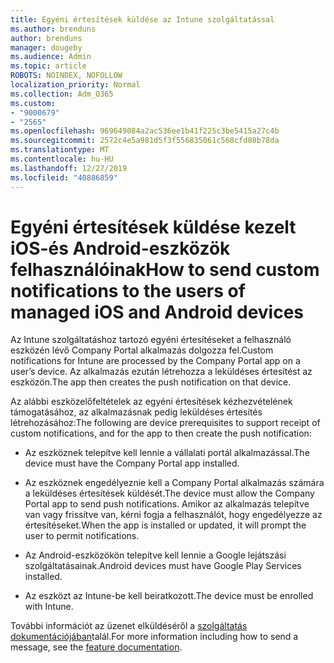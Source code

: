 ```yaml
---
title: Egyéni értesítések küldése az Intune szolgáltatással
ms.author: brenduns
author: brenduns
manager: dougeby
ms.audience: Admin
ms.topic: article
ROBOTS: NOINDEX, NOFOLLOW
localization_priority: Normal
ms.collection: Adm_O365
ms.custom:
- "9000679"
- "2565"
ms.openlocfilehash: 969649084a2ac536ee1b41f225c3be5415a27c4b
ms.sourcegitcommit: 2572c4e5a981d5f3f556835061c568cfd08b78da
ms.translationtype: MT
ms.contentlocale: hu-HU
ms.lasthandoff: 12/27/2019
ms.locfileid: "40886859"
---
```

# <a name="how-to-send-custom-notifications-to-the-users-of-managed-ios-and-android-devices"></a><span data-ttu-id="3874a-102">Egyéni értesítések küldése kezelt iOS-és Android-eszközök felhasználóinak</span><span class="sxs-lookup"><span data-stu-id="3874a-102">How to send custom notifications to the users of managed iOS and Android devices</span></span>

<span data-ttu-id="3874a-103">Az Intune szolgáltatáshoz tartozó egyéni értesítéseket a felhasználó eszközén lévő Company Portal alkalmazás dolgozza fel.</span><span class="sxs-lookup"><span data-stu-id="3874a-103">Custom notifications for Intune are processed by the Company Portal app on a user’s device.</span></span> <span data-ttu-id="3874a-104">Az alkalmazás ezután létrehozza a leküldéses értesítést az eszközön.</span><span class="sxs-lookup"><span data-stu-id="3874a-104">The app then creates the push notification on that device.</span></span>

<span data-ttu-id="3874a-105">Az alábbi eszközelőfeltételek az egyéni értesítések kézhezvételének támogatásához, az alkalmazásnak pedig leküldéses értesítés létrehozásához:</span><span class="sxs-lookup"><span data-stu-id="3874a-105">The following are device prerequisites to support receipt of custom notifications, and for the app to then create the push notification:</span></span>

- <span data-ttu-id="3874a-106">Az eszköznek telepítve kell lennie a vállalati portál alkalmazással.</span><span class="sxs-lookup"><span data-stu-id="3874a-106">The device must have the Company Portal app installed.</span></span>  

- <span data-ttu-id="3874a-107">Az eszköznek engedélyeznie kell a Company Portal alkalmazás számára a leküldéses értesítések küldését.</span><span class="sxs-lookup"><span data-stu-id="3874a-107">The device must allow the Company Portal app to send push notifications.</span></span> <span data-ttu-id="3874a-108">Amikor az alkalmazás telepítve van vagy frissítve van, kérni fogja a felhasználót, hogy engedélyezze az értesítéseket.</span><span class="sxs-lookup"><span data-stu-id="3874a-108">When the app is installed or updated, it will prompt the user to permit notifications.</span></span>

- <span data-ttu-id="3874a-109">Az Android-eszközökön telepítve kell lennie a Google lejátszási szolgáltatásainak.</span><span class="sxs-lookup"><span data-stu-id="3874a-109">Android devices must have Google Play Services installed.</span></span>

- <span data-ttu-id="3874a-110">Az eszközt az Intune-be kell beiratkozott.</span><span class="sxs-lookup"><span data-stu-id="3874a-110">The device must be enrolled with Intune.</span></span>

<span data-ttu-id="3874a-111">További információt az üzenet elküldéséről a [szolgáltatás dokumentációjában](https://docs.microsoft.com/intune/custom-notifications)talál.</span><span class="sxs-lookup"><span data-stu-id="3874a-111">For more information including how to send a message, see the [feature documentation](https://docs.microsoft.com/intune/custom-notifications).</span></span>
